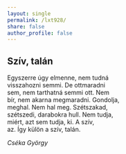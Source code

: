 ```yaml
---
layout: single
permalink: /lxt928/
share: false
author_profile: false
---
```



## Szív, talán

Egyszerre úgy elmenne, nem tudná  
visszahozni semmi. De ottmaradni  
sem, nem tarthatná semmi ott. Nem  
bír, nem akarna megmaradni. Gondolja,  
meghal. Nem hal meg. Szétszakad,  
szétszedi, darabokra hull. Nem tudja,  
miért, azt sem tudja, ki. A szív,  
az. Így külön a szív, talán.  
  
_Cséka György_
